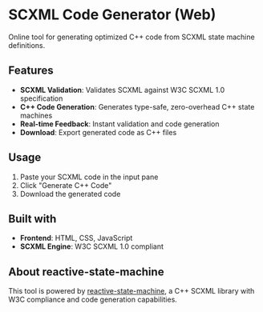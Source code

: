 # SCXML Code Generator (Web)

Online tool for generating optimized C++ code from SCXML state machine definitions.

## Features

- **SCXML Validation**: Validates SCXML against W3C SCXML 1.0 specification
- **C++ Code Generation**: Generates type-safe, zero-overhead C++ state machines
- **Real-time Feedback**: Instant validation and code generation
- **Download**: Export generated code as C++ files

## Usage

1. Paste your SCXML code in the input pane
2. Click "Generate C++ Code"
3. Download the generated code

## Built with

- **Frontend**: HTML, CSS, JavaScript
- **SCXML Engine**: W3C SCXML 1.0 compliant

## About reactive-state-machine

This tool is powered by [reactive-state-machine](https://github.com/newmassrael/reactive-state-machine),
a C++ SCXML library with W3C compliance and code generation capabilities.
